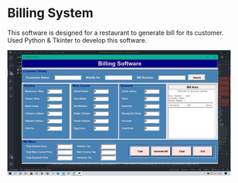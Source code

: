 # Billing System

This software is designed for a restaurant to generate bill for its customer. Used Python & Tkinter to develop this software.

![Optional Text](screenshots/img1.png)
